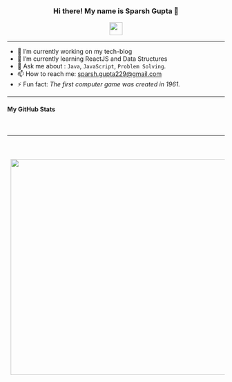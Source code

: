 <h3 align="center"> Hi there! My name is Sparsh Gupta 👋 </h3>

<p align="center">
  <a href="www.linkedin.com/in/sparshg22"><img src="https://cdn.iconscout.com/icon/free/png-256/linkedin-208-916919.png" width="30px" height="30px"></a>
</p>

-----

- 🔭 I’m currently working on my tech-blog
- 🌱 I’m currently learning ReactJS and Data Structures
- 💬 Ask me about : `Java`, `JavaScript`, `Problem Solving`.
- 📫 How to reach me: sparsh.gupta229@gmail.com
- ⚡ Fun fact: *The first computer game was created in 1961.*

-----

<!--- 
- 😄 Pronouns: **He**
- 👯 I’m looking to collaborate on ...
- 🤔 I’m looking for help with ... 
--->

#### My GitHub Stats
<br>

|<img align="center" src="https://github-readme-stats.vercel.app/api/top-langs/?username=sparsh229&title_color=9580ff&icon_color=42b463&text_color=9f9f9f&bg_color=282a35&hide_langs_below=1&layout=compact"  width="500px"/>|<img align="center" src="https://github-readme-stats.vercel.app/api?username=sparsh229&show_icons=true&title_color=9580ff&icon_color=42b463&text_color=9f9f9f&bg_color=282a35" alt="Sparsh Gupta's github stats"  width="600px" />
|---|---|
